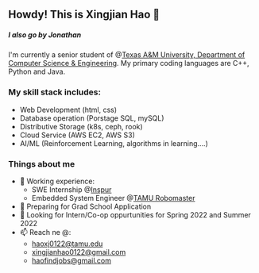 ## Howdy! This is Xingjian Hao 👋
##### I also go by Jonathan
<!--
**PTJohn0122/PTJohn0122** is a ✨ _special_ ✨ repository because its `README.md` (this file) appears on your GitHub profile.

Here are some ideas to get you started:

- 🔭 I’m currently working on ...
- 🌱 I’m currently learning ...
- 👯 I’m looking to collaborate on ...
- 🤔 I’m looking for help with ...
- 💬 Ask me about ...
- 📫 How to reach me: ...
- 😄 Pronouns: ...
- ⚡ Fun fact: ...
-->

I'm currently a senior student of @[Texas A&M University, Department of Computer Science & Engineering](https://engineering.tamu.edu/cse/index.html). My primary coding languages are C++, Python and Java.
### My skill stack includes:
- Web Development (html, css)
- Database operation (Porstage SQL, mySQL)
- Distributive Storage (k8s, ceph, rook)
- Cloud Service (AWS EC2, AWS S3)
- AI/ML (Reinforcement Learning, algorithms in learning....)

### Things about me
- 🔭 Working experience:
  - SWE Internship @[Inspur](https://en.inspur.com/)
  - Embedded System Engineer @[TAMU Robomaster](https://www.tamurobomasters.com/) 
- 🌱 Preparing for Grad School Application
- 👯 Looking for Intern/Co-op oppurtunities for Spring 2022 and Summer 2022
- 📫 Reach ne @:
  - haoxj0122@tamu.edu
  - xingjianhao0122@gmail.com
  - haofindjobs@gmail.com
